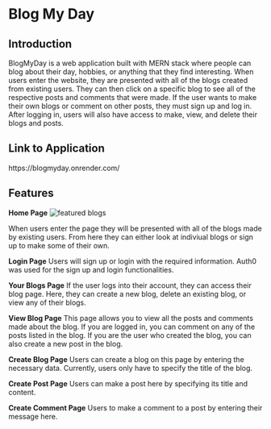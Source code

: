 # Blog My Day


<h2>Introduction</h2>
BlogMyDay is a web application built with MERN stack where people can blog about their day, hobbies, or anything that they find interesting. When users enter the website, they are presented with all of the blogs created from existing users. They can then click on a specific blog to see all of the respective posts and comments that were made. If the user wants to make their own blogs or comment on other posts, they must sign up and log in. After logging in, users will also have access to make, view, and delete their blogs and posts.


<h2>Link to Application</h2>
https://blogmyday.onrender.com/


Features
----
__Home Page__ 
![featured blogs](https://user-images.githubusercontent.com/27057402/214251331-f6e269d3-a8df-42c4-a2f9-a2046bf00d81.PNG)

When users enter the page they will be presented with all of the blogs made by existing users. From here they can either look at indiviual blogs or sign up to make some of their own.

__Login Page__ 
Users will sign up or login with the required information. Auth0 was used for the sign up and login functionalities.

__Your Blogs Page__ 
If the user logs into their account, they can access their blog page. Here, they can create a new blog, delete an existing blog, or view any of their blogs.

__View Blog Page__ 
This page allows you to view all the posts and comments made about the blog. If you are logged in, you can comment on any of the posts listed in the blog. If you are the user who created the blog, you can also create a new post in the blog.

__Create Blog Page__ 
Users can create a blog on this page by entering the necessary data. Currently, users only have to specify the title of the blog.

__Create Post Page__ 
Users can make a post here by specifying its title and content.

__Create Comment Page__ 
Users to make a comment to a post by entering their message here.
